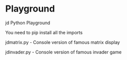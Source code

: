 # Playground
jd Python Playground

You need to pip install all the imports

jdmatrix.py   -   Console version of famous matrix display

jdinvader.py  -   Console version of famous invader game

